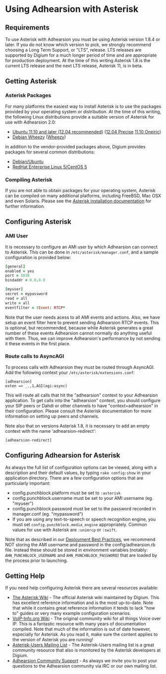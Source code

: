 # Using Adhearsion with Asterisk

## Requirements

To use Asterisk with Adhearsion you must be using Asterisk version 1.8.4 or later.  If you do not know which version to pick, we strongly recommend choosing a Long Term Support, or "LTS", release.  LTS releases are supported by Digium for a much longer period of time and are appropriate for production deployment.  At the time of this writing Asterisk 1.8 is the current LTS release and the next LTS release, Asterisk 11, is in beta.

## Getting Asterisk

### Asterisk Packages

For many platforms the easiest way to install Asterisk is to use the packages provided by your operating system or distribution.  At the time of this writing, the following Linux distributions provide a suitable version of Asterisk for use with Adhearsion 2.0:

* [Ubuntu 11.10 and later (12.04 recommended)](http://ubuntu.com) ([12.04 Precise](http://packages.ubuntu.com/precise/asterisk) [11.10 Oneiric](http://packages.ubuntu.com/oneiric/asterisk))
* [Debian Wheezy](http://debian.org) ([Wheezy](http://packages.debian.org/wheezy/asterisk))

In addition to the vendor-provided packages above, Digium provides packages for several common distributions:

* [Debian/Ubuntu](https://wiki.asterisk.org/wiki/display/AST/Asterisk+Packages#AsteriskPackages-APT%28Debian%2FUbuntu%29)
* [RedHat Enterprise Linux 5/CentOS 5](https://wiki.asterisk.org/wiki/display/AST/Asterisk+Packages#AsteriskPackages-APT%28Debian%2FUbuntu%29)

### Compiling Asterisk

If you are not able to obtain packages for your operating system, Asterisk can be compiled on many additional platforms, including FreeBSD, Mac OSX and even Solaris. Please see the [Asterisk installation documentation](https://wiki.asterisk.org/wiki/display/AST/Installing+Asterisk+From+Source) for further information.

## Configuring Asterisk

### AMI User

It is necessary to configure an AMI user by which Adhearsion can connect to Asterisk. This can be done in `/etc/asterisk/manager.conf`, and a sample configuration is provided below:

```ruby
[general]
enabled = yes
port = 5038
bindaddr = 0.0.0.0

[myuser]
secret = mypassword
read = all
write = all
eventfilter = !Event: RTCP*
```

Note that the user needs acess to all AMI events and actions. Also, we have setup an event filter here to prevent sending Adhearsion RTCP events. This is optional, but recommended, because while Asterisk generates a great number of these events Adhearsion cannot normally do anything useful with them. Thus, we can improve Adhearsion's performance by not sending it these events in the first place.

### Route calls to AsyncAGI

To process calls with Adhearsion they must be routed through AsyncAGI.  Add the following context your `/etc/asterisk/extensions.conf`:

```
[adhearsion]
exten => _.,1,AGI(agi:async)
```

This will route all calls that hit the "adhearsion" context to your Adhearsion application.  To get calls into the "adhearsion" context, you should configure your SIP peers or Dahdi or other channels to have "context=adhearsion" in their configuration.  Please consult the Asterisk documentation for more information on setting up peers and channels.

Note also that on versions Asterisk 1.8, it is necessary to add an empty context with the name 'adhearsion-redirect':

```
[adhearsion-redirect]
```

## Configuring Adhearsion for Asterisk

As always the full list of configuration options can be viewed, along with a description and their default values, by typing `rake config:show` in your application directory.  There are a few configuration options that are particularly important:

* config.punchblock.platform must be set to `:asterisk`
* config.punchblock.username must be set to your AMI username (eg. "myuser")
* config.punchblock.password must be set to the password recorded in manager.conf (eg. "mypassword")
* If you are using any text-to-speech or speech recognition engine, you must set `config.punchblock.media_engine` appropriately.  Common values for use with Asterisk are `:unimrcp` or `:swift`.

Note that as described in our [Deployment Best Practices](/docs/best-practices/deployment), we recommend NOT storing the AMI username and password in the config/adhearsion.rb file.  Instead these should be stored in environment variables (notably: `AHN_PUNCHBLOCK_USERNAME` and `AHN_PUNCHBLOCK_PASSWORD`) that are loaded by the process prior to launching.

## Getting Help

If you need help configuring Asterisk there are several resources available:

* [The Asterisk Wiki](http://wiki.asterisk.org) - The official Asterisk wiki maintained by Digium. This has excellent reference information and is the most up-to-date.  Note that while it contains great reference information it tends to lack "how to" guides or very many example configuration scenarios.
* [VoIP-Info.org Wiki](http://www.voip-info.org/) - The original community wiki for all things Voice over IP.  This is a fantastic resource with many years of documentation compiled.  Note that much of the information is out of date however, especially for Asterisk.  As you read it, make sure the content applies to the version of Asterisk you are running!
* [Asterisk-Users Mailing List](http://lists.digium.com/mailman/listinfo/asterisk-users/) - The Asterisk-Users mailing list is a great community resource that also is monitored by the Asterisk developers at Digium.
* [Adhearsion Community Support](/community) - As always we invite you to post your questions to the Adhearsion community via IRC or our own mailing list.

<a href="#" rel="docs-nav-active" style="display:none;">docs-nav-getting-started</a>
<a href="#" rel="docs-nav-active" style="display:none;">docs-nav-getting-started-installation</a>
